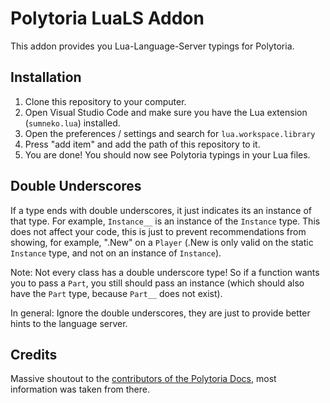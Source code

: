 # Polytoria LuaLS Addon

This addon provides you Lua-Language-Server typings for Polytoria.

## Installation

1. Clone this repository to your computer.
2. Open Visual Studio Code and make sure you have the Lua extension (`sumneko.lua`) installed.
3. Open the preferences / settings and search for `lua.workspace.library`
4. Press "add item" and add the path of this repository to it.
5. You are done! You should now see Polytoria typings in your Lua files.

## Double Underscores

If a type ends with double underscores, it just indicates its an instance of that type. For example, `Instance__` is an instance of the `Instance` type.
This does not affect your code, this is just to prevent recommendations from showing, for example, ".New" on a `Player` (.New is only valid on the static `Instance` type,
and not on an instance of `Instance`).

Note: Not every class has a double underscore type! So if a function wants you to pass a `Part`, you still should pass an instance (which should also have the `Part` type,
because `Part__` does not exist).

In general: Ignore the double underscores, they are just to provide better hints to the language server.

## Credits

Massive shoutout to the [contributors of the Polytoria Docs](https://docs.polytoria.com/contributors), most information was taken from there.
